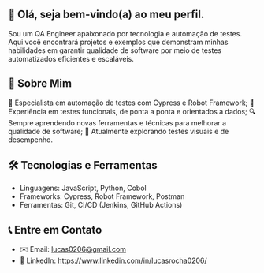 ## 👋 Olá, seja bem-vindo(a) ao meu perfil.
Sou um QA Engineer apaixonado por tecnologia e automação de testes. Aqui você encontrará projetos e exemplos que demonstram minhas habilidades em garantir qualidade de software por meio de testes automatizados eficientes e escaláveis.

## 🚀 Sobre Mim
🎯 Especialista em automação de testes com Cypress e Robot Framework;
🧩 Experiência em testes funcionais, de ponta a ponta e orientados a dados;
🔍 Sempre aprendendo novas ferramentas e técnicas para melhorar a qualidade de software;
🌱 Atualmente explorando testes visuais e de desempenho.

## 🛠️ Tecnologias e Ferramentas
* Linguagens: JavaScript, Python, Cobol
* Frameworks: Cypress, Robot Framework, Postman
* Ferramentas: Git, CI/CD (Jenkins, GitHub Actions)

## 📞 Entre em Contato
* ✉️ Email: lucas0206@gmail.com 
* 💼 LinkedIn: https://www.linkedin.com/in/lucasrocha0206/
